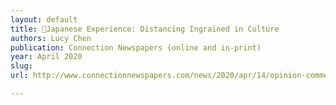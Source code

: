 ```yaml
---
layout: default
title: 🔬Japanese Experience: Distancing Ingrained in Culture
authors: Lucy Chen
publication: Connection Newspapers (online and in-print)
year: April 2020
slug:
url: http://www.connectionnewspapers.com/news/2020/apr/14/opinion-commentary-japanese-experience-distancing-/

---
```

